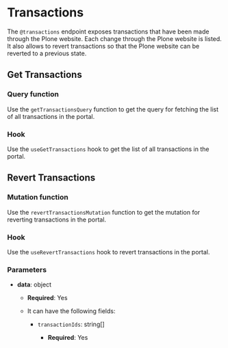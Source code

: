 # Transactions

The `@transactions` endpoint exposes transactions that have been made through the Plone website.
Each change through the Plone website is listed.
It also allows to revert transactions so that the Plone website can be reverted to a previous state.

## Get Transactions

### Query function

Use the `getTransactionsQuery` function to get the query for fetching the list of all transactions in the portal.

### Hook

Use the `useGetTransactions` hook to get the list of all transactions in the portal.

## Revert Transactions

### Mutation function

Use the `revertTransactionsMutation` function to get the mutation for reverting transactions in the portal.

### Hook

Use the `useRevertTransactions` hook to revert transactions in the portal.

### Parameters

- **data**: object

  - **Required**: Yes
  - It can have the following fields:

    - `transactionIds`: string[]

      - **Required**: Yes

